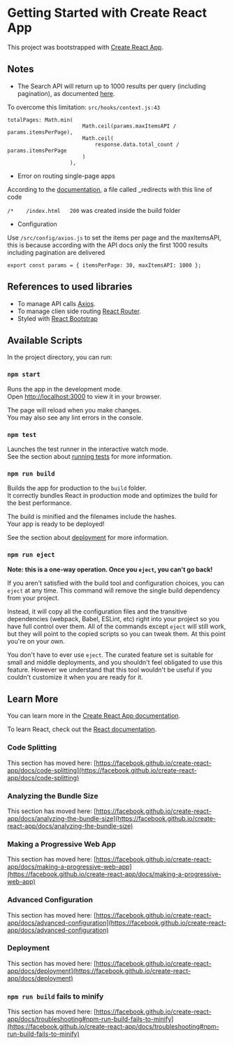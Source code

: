 # Getting Started with Create React App

This project was bootstrapped with [Create React App](https://github.com/facebook/create-react-app).

## Notes

- The Search API will return up to 1000 results per query (including pagination), as documented [here](https://developer.github.com/v3/search/#about-the-search-api).

To overcome this limitation: `src/hooks/context.js:43`

```
totalPages: Math.min(
                        Math.ceil(params.maxItemsAPI / params.itemsPerPage),
                        Math.ceil(
                            response.data.total_count / params.itemsPerPage
                        )
                    ),
```

- Error on routing single-page apps

According to the [documentation](https://docs.netlify.com/routing/redirects/rewrites-proxies/), a file called _redirects with this line of code 

`/*    /index.html   200` was created inside the build folder 

- Configuration

Use `/src/config/axios.js` to set the items per page and the maxItemsAPI, this is because according with the API docs only the first 1000 results including pagination are delivered
```
export const params = { itemsPerPage: 30, maxItemsAPI: 1000 };
```


## References to used libraries

-   To manage API calls [Axios](https://axios-http.com/docs/example).
-   To manage clien side routing [React Router](https://reactrouter.com/en/main/start/overview).
-   Styled with [React Bootstrap](https://react-bootstrap.github.io/getting-started/introduction/)

## Available Scripts

In the project directory, you can run:

### `npm start`

Runs the app in the development mode.\
Open [http://localhost:3000](http://localhost:3000) to view it in your browser.

The page will reload when you make changes.\
You may also see any lint errors in the console.

### `npm test`

Launches the test runner in the interactive watch mode.\
See the section about [running tests](https://facebook.github.io/create-react-app/docs/running-tests) for more information.

### `npm run build`

Builds the app for production to the `build` folder.\
It correctly bundles React in production mode and optimizes the build for the best performance.

The build is minified and the filenames include the hashes.\
Your app is ready to be deployed!

See the section about [deployment](https://facebook.github.io/create-react-app/docs/deployment) for more information.

### `npm run eject`

**Note: this is a one-way operation. Once you `eject`, you can't go back!**

If you aren't satisfied with the build tool and configuration choices, you can `eject` at any time. This command will remove the single build dependency from your project.

Instead, it will copy all the configuration files and the transitive dependencies (webpack, Babel, ESLint, etc) right into your project so you have full control over them. All of the commands except `eject` will still work, but they will point to the copied scripts so you can tweak them. At this point you're on your own.

You don't have to ever use `eject`. The curated feature set is suitable for small and middle deployments, and you shouldn't feel obligated to use this feature. However we understand that this tool wouldn't be useful if you couldn't customize it when you are ready for it.

## Learn More

You can learn more in the [Create React App documentation](https://facebook.github.io/create-react-app/docs/getting-started).

To learn React, check out the [React documentation](https://reactjs.org/).

### Code Splitting

This section has moved here: [https://facebook.github.io/create-react-app/docs/code-splitting](https://facebook.github.io/create-react-app/docs/code-splitting)

### Analyzing the Bundle Size

This section has moved here: [https://facebook.github.io/create-react-app/docs/analyzing-the-bundle-size](https://facebook.github.io/create-react-app/docs/analyzing-the-bundle-size)

### Making a Progressive Web App

This section has moved here: [https://facebook.github.io/create-react-app/docs/making-a-progressive-web-app](https://facebook.github.io/create-react-app/docs/making-a-progressive-web-app)

### Advanced Configuration

This section has moved here: [https://facebook.github.io/create-react-app/docs/advanced-configuration](https://facebook.github.io/create-react-app/docs/advanced-configuration)

### Deployment

This section has moved here: [https://facebook.github.io/create-react-app/docs/deployment](https://facebook.github.io/create-react-app/docs/deployment)

### `npm run build` fails to minify

This section has moved here: [https://facebook.github.io/create-react-app/docs/troubleshooting#npm-run-build-fails-to-minify](https://facebook.github.io/create-react-app/docs/troubleshooting#npm-run-build-fails-to-minify)
